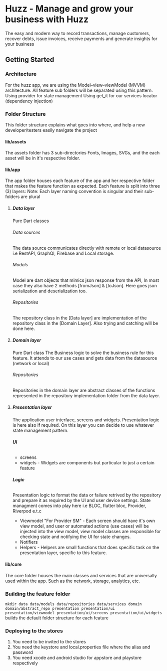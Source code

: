 # Huzz - Manage and grow your business with Huzz

The easy and modern way to record transactions, manage customers, recover debts, issue invoices, receive payments and generate insights for your business
## Getting Started

### Architecture
For the huzz app, we are using the Model–view–viewModel (MVVM) architecture. All feature sub folders will be separated using this pattern.
Using provider for state management
Using get_it for our services locator (dependency injection)

### Folder Structure
This folder structure explains what goes into where, and help a new developer/testers easily navigate the project

#### lib/assets
The assets folder has 3 sub-directories Fonts, Images, SVGs, and the each asset will be in it's respective folder.

#### lib/app
The app folder houses each feature of the app and her respective folder that makes the feature function as expected.
Each feature is split into three (3) layers:
Note: Each layer naming convention is singular and their sub-folders are plural

1. ##### Data layer
   Pure Dart classes
   ###### Data sources
   The data source communicates directly with remote or local datasource i.e RestAPI, GraphQl, Firebase and Local storage.

   ###### Models
   Model are dart objects that mimics json response from the API, In most case they also have 2 methods [fromJson] & [toJson].
   Here goes json serialization and deserialization too.

   ###### Repositories
   The repository class in the [Data layer] are implementation of the repository class in the [Domain Layer].
   Also trying and catching will be done here.

2. ##### Domain layer
   Pure Dart class
   The Business logic to solve the business rule for this feature. It attends to our use cases and gets data from the datasource (network or local)
   ###### Repositories
   Repositories in the domain layer are abstract classes of the functions represented in the repository implementation folder from the data layer.

3. ##### Presentation layer
   The application user interface, screens and widgets. Presentation logic is here also if required. On this layer you can decide to use whatever state management pattern.
   ###### **UI**
    - screens
    - widgets - Widgets are components but particular to just a certain feature

   ###### **Logic**
   Presentation logic to format the data or failure retrived by the repository and prepare it as required by the UI and user device settings. State managment comes into play here i.e BLOC, flutter bloc, Provider, Riverpod e.t.c
    - Viewmodel "For Provider SM" - Each screen should have it's own view model, and user or automated actions (use cases) will be injected into the view model, view model classes are responsible for checking state and notifying the UI for state changes.
    - Notifiers
    - Helpers - Helpers are small functions that does specific task on the presentation layer, specific to this feature.

#### lib/core
The core folder houses the main classes and services that are universally used within the app.
Such as the network, storage, analytics, etc.

### Building the feature folder
``` mkdir data data/models data/repositories data/services domain domain/abstract_repo presentation presentation/ui presentation/viewmodel presentation/ui/screens presentation/ui/widgets ``` builds the default folder structure for each feature


### Deploying to the stores
1. You need to be invited to the stores
2. You need the keystore and local.properties file where the alias and password
3. You need xcode and android studio for appstore and playstore respectively



